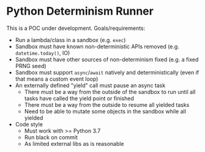 # Python Determinism Runner

This is a POC under development. Goals/requirements:

* Run a lambda/class in a sandbox (e.g. `exec`)
* Sandbox must have known non-deterministic APIs removed (e.g. `datetime.today()`, IO)
* Sandbox must have other sources of non-determinism fixed (e.g. a fixed PRNG seed)
* Sandbox must support `async`/`await` natively and deterministically (even if that means a custom event loop)
* An externally defined "yield" call must pause an async task
  * There must be a way from the outside of the sandbox to run until all tasks have called the yield point or finished
  * There must be a way from the outside to resume all yielded tasks
  * Need to be able to mutate some objects in the sandbox while all yielded
* Code style
  * Must work with >= Python 3.7
  * Run black on commit
  * As limited external libs as is reasonable